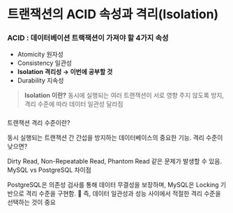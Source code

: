 # 트랜잭션의 ACID 속성과 격리(Isolation)
### ACID : 데이터베이션 트랙잭션이 가져야 할 4가지 속성
- Atomicity 원자성
- Consistency 일관성
- **Isolation 격리성  →  이번에 공부할 것**
- Durability 지속성
> **Isolation 이란?**
> 동시에 실행되는 여러 트랜잭션이 서로 영향 주지 않도록 방지, 격리 수준에 따라 데이터 일관성 달라짐

###

트랜잭션 격리 수준이란?

동시 실행되는 트랜잭션 간 간섭을 방지하는 데이터베이스의 중요한 기능.
격리 수준이 낮으면?

Dirty Read, Non-Repeatable Read, Phantom Read 같은 문제가 발생할 수 있음.
MySQL vs PostgreSQL 차이점

PostgreSQL은 의존성 검사를 통해 데이터 무결성을 보장하며,
MySQL은 Locking 기반으로 격리 수준을 구현함.
🚀 즉, 데이터 일관성과 성능 사이에서 적절한 격리 수준을 선택하는 것이 중요

